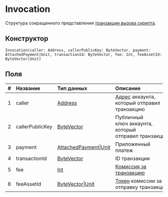 # Invocation

Структура сокращенного представления [транзакции вызова скрипта](/blockchain/transaction-type/invoke-script-transaction.md).

## Конструктор

``` ride
Invocation(caller: Address, callerPublicKey: ByteVector, payment: AttachedPayment|Unit, transactionId: ByteVector, fee: Int, feeAssetId: ByteVector|Unit)
```

## Поля

|   #   | Название | Тип данных | Описание |
| :--- | :--- | :--- | :--- |
| 1 | caller | [Address](/ride/structures/common-structures/address.md) | [Адрес](/blockchain/address.md) аккаунта, который отправил транзакцию |
| 2 | callerPublicKey | [ByteVector](/ride/data-types/byte-vector.md) | Публичный ключ аккаунта, который отправил транзакцию |
| 3 | payment | [AttachedPayment](/ride/structures/common-structures/attached-payment.md)&#124;[Unit](/ride/data-types/unit.md) | Приложенный платеж |
| 4 | transactionId | [ByteVector](/ride/data-types/byte-vector.md) | ID транзакции |
| 5 | fee | [Int](/ride/data-types/int.md) | [Комиссия за транзакцию](/blockchain/transaction/transaction-fee.md) |
| 6 | feeAssetId | [ByteVector](/ride/data-types/byte-vector.md)&#124;[Unit](/ride/data-types/unit.md) | [Токен](/blockchain/token.md) комиссии за отправку транзакции |
